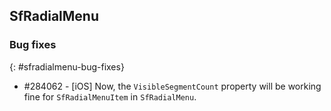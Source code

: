 ## SfRadialMenu

### Bug fixes
{: #sfradialmenu-bug-fixes}

* \#284062 - [iOS] Now, the `VisibleSegmentCount` property will be working fine for `SfRadialMenuItem` in `SfRadialMenu`.